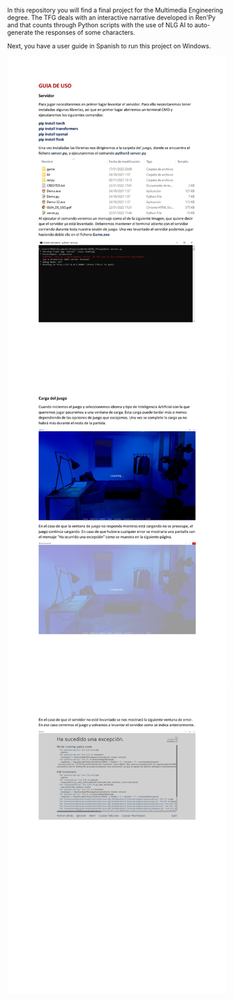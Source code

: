 In this repository you will find a final project for the Multimedia Engineering degree. The TFG deals with an interactive narrative developed in Ren'Py and that counts through Python scripts with the use of NLG AI to auto-generate the responses of some characters.

Next, you have a user guide in Spanish to run this project on Windows.

![User Guide - Page 1](https://github.com/FrancescBellido/TFG_NarrativaDigital/blob/main/RenpyProject/guia-images/GUIA_DE_USO-1.jpg?raw=true)
![User Guide - Page 2](https://github.com/FrancescBellido/TFG_NarrativaDigital/blob/main/RenpyProject/guia-images/GUIA_DE_USO-2.jpg?raw=true)
![User Guide - Page 3](https://github.com/FrancescBellido/TFG_NarrativaDigital/blob/main/RenpyProject/guia-images/GUIA_DE_USO-3.jpg?raw=true)
